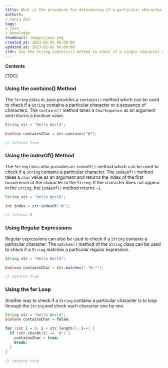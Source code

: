```yaml
---
title: What is the procedure for determining if a particular character is present in a string?
authors:
- nanja_dev
tags:
- java
- knowledge
thumbnail: images/java.png
created_at: 2023-02-05 00:00:00
updated_at: 2023-02-05 00:00:00
tldr: Use the String.contains() method to check if a single character appears in a string in Java.
---
```


**Contents**

[TOC]

### Using the contains() Method

The `String` class in Java provides a `contains()` method which can be used to check if a `String` contains a particular character or a sequence of characters. The `contains()` method takes a `CharSequence` as an argument and returns a boolean value. 

```java
String str = "Hello World";

boolean containsChar = str.contains("W");

// returns true
```

### Using the indexOf() Method

The `String` class also provides an `indexOf()` method which can be used to check if a `String` contains a particular character. The `indexOf()` method takes a `char` value as an argument and returns the index of the first occurrence of the character in the `String`. If the character does not appear in the `String`, the `indexOf()` method returns `-1`.

```java
String str = "Hello World";

int index = str.indexOf('W');

// returns 6
```

### Using Regular Expressions

Regular expressions can also be used to check if a `String` contains a particular character. The `matches()` method of the `String` class can be used to check if a `String` matches a particular regular expression.

```java
String str = "Hello World";

boolean containsChar = str.matches(".*W.*");

// returns true
```

### Using the for Loop

Another way to check if a `String` contains a particular character is to loop through the `String` and check each character one by one.

```java
String str = "Hello World";
boolean containsChar = false;

for (int i = 0; i < str.length(); i++) {
  if (str.charAt(i) == 'W') {
    containsChar = true;
    break;
  }
}

// returns true
```
